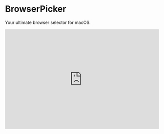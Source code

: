 # BrowserPicker

Your ultimate browser selector for macOS.

<div style="padding:64.95% 0 0 0;position:relative;"><iframe src="https://player.vimeo.com/video/1129533356?badge=0&amp;autopause=0&amp;player_id=0&amp;app_id=58479&amp;autoplay=1&amp;muted=1" frameborder="0" allow="autoplay; fullscreen; picture-in-picture; clipboard-write; encrypted-media; web-share" referrerpolicy="strict-origin-when-cross-origin" style="position:absolute;top:0;left:0;width:100%;height:100%;" title="BrowserPicker - Your ultimate browser selector for macOS"></iframe></div><script src="https://player.vimeo.com/api/player.js"></script>